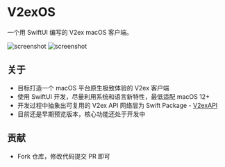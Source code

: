 # V2exOS

一个用 SwiftUI 编写的 V2ex macOS 客户端。

![screenshot](https://user-images.githubusercontent.com/2088605/182183782-79aa8524-dea4-40d3-87a3-6b542678f568.png#gh-dark-mode-only)
![screenshot](https://user-images.githubusercontent.com/2088605/182184352-52019bd0-da89-4703-9d83-2b85aa10617e.png##gh-light-mode-only)

## 关于

- 目标打造一个 macOS 平台原生极致体验的 V2ex 客户端
- 使用 SwiftUI 开发，尽量利用系统和语言新特性，最低适配 macOS 12+
- 开发过程中抽象出可复用的 V2ex API 网络层为 Swift Package - [V2exAPI](https://github.com/isaced/V2exAPI) 
- 目前还是早期预览版本，核心功能还处于开发中

## 贡献

- Fork 仓库，修改代码提交 PR 即可
